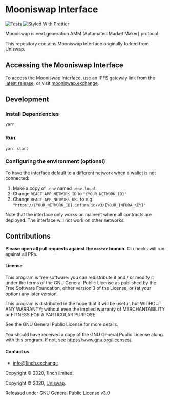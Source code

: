 # Mooniswap Interface 

[![Tests](https://github.com/CryptoManiacsZone/mooniswap-interface/workflows/Tests/badge.svg)](https://github.com/CryptoManiacsZone/mooniswap-interface/actions?query=workflow%3ATests)
[![Styled With Prettier](https://img.shields.io/badge/code_style-prettier-ff69b4.svg)](https://prettier.io/)

Mooniswap is next generation AMM (Automated Market Maker) protocol.

This repository contains Mooniswap Interface originally forked from Uniswap.

## Accessing the Mooniswap Interface
To access the Mooniswap Interface, use an IPFS gateway link from the
[latest release](https://github.com/CryptoManiacsZone/mooniswap-interface/releases/latest), 
or visit [mooniswap.exchange](https://mooniswap.exchange/).


## Development

### Install Dependencies

```bash
yarn
```

### Run

```bash
yarn start
```

### Configuring the environment (optional)

To have the interface default to a different network when a wallet is not connected:

1. Make a copy of `.env` named `.env.local`
2. Change `REACT_APP_NETWORK_ID` to `"{YOUR_NETWORK_ID}"`
3. Change `REACT_APP_NETWORK_URL` to e.g. `"https://{YOUR_NETWORK_ID}.infura.io/v3/{YOUR_INFURA_KEY}"` 

Note that the interface only works on mainent where all contracts are deployed.
The interface will not work on other networks.

## Contributions

**Please open all pull requests against the `master` branch.** 
CI checks will run against all PRs.

#### License

This program is free software: you can redistribute it and / or modify it under the terms of the GNU General Public License as published by the Free Software Foundation, either version 3 of the License, or (at your option) any later version.

This program is distributed in the hope that it will be useful, but WITHOUT ANY WARRANTY; without even the implied warranty of MERCHANTABILITY or FITNESS FOR A PARTICULAR PURPOSE. 

See the GNU General Public License for more details.

You should have received a copy of the GNU General Public License along with this program. If not, see <https://www.gnu.org/licenses/>.

#### Contact us
- info@1inch.exchange

Copyright © 2020, 1inch limited.

Copyright © 2020, [Uniswap](https://uniswap.org/).

Released under GNU General Public License v3.0





